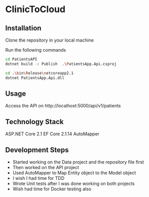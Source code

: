 # ClinicToCloud

## Installation

Clone the repository in your local machine

Run the following commands

```bash
cd PatientsAPI
dotnet build -c Publish  .\PatientsApp.Api.csproj

cd .\bin\Release\netcoreapp2.1
dotnet PatientsApp.Api.dll
```

## Usage

Access the API on http://localhost:5000/api/v1/patients

## Technology Stack

ASP.NET Core 2.1
EF Core 2.1.14
AutoMapper

## Development Steps

* Started working on the Data project and the repository file first
* Then worked on the API project
* Used AutoMapper to Map Entity object to the Model object 
* I wish I had time for TDD
* Wrote Unit tests after I was done working on both projects
* Wish had time for Docker testing also
